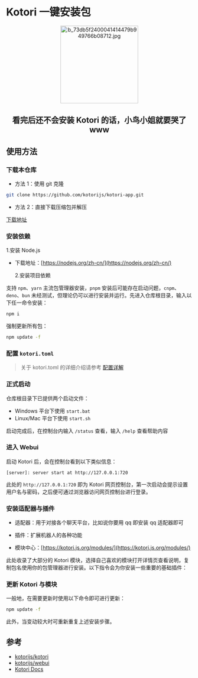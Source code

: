 # Kotori 一键安装包

<div align="center">
  <img src="https://pic.imgdb.cn/item/666313795e6d1bfa056104cd.jpg" alt="b_73db5f2400041414479b949766b08712.jpg" width="210">

## 看完后还不会安装 Kotori 的话，小鸟小姐就要哭了 www

</div>

## 使用方法

### 下载本仓库

- 方法 1：使用 git 克隆

```bash
git clone https://github.com/kotorijs/kotori-app.git
```

- 方法 2：直接下载压缩包并解压

[下载地址](https://github.com/kotorijs/kotori-app/archive/refs/heads/master.zip)

### 安装依赖

1.安装 Node.js

- 下载地址：[https://nodejs.org/zh-cn/](https://nodejs.org/zh-cn/)

  2.安装项目依赖

支持 `npm`、`yarn` 主流包管理器安装，`pnpm` 安装后可能存在启动问题，`cnpm`、`deno`、`bun` 未经测试，但理论仍可以进行安装并运行。先进入仓库根目录，输入以下任一命令安装：

```bash
npm i
```

强制更新所有包：

```bash
npm update -f
```

### 配置 `kotori.toml`

> 关于 kotori.toml 的详细介绍请参考 [配置详解](https://kotori.js.org/basic/config.html)

### 正式启动

仓库根目录下已提供两个启动文件：

- Windows 平台下使用 `start.bat`
- Linux/Mac 平台下使用 `start.sh`

启动完成后，在控制台内输入 `/status` 查看，输入 `/help` 查看帮助内容

### 进入 Webui

启动 Kotori 后，会在控制台看到以下类似信息：

```log
[server]: server start at http://127.0.0.1:720
```

此处的 `http://127.0.0.1:720` 即为 Kotori 网页控制台，第一次启动会提示设置用户名与密码，之后便可通过浏览器访问网页控制台进行登录。

### 安装适配器与插件

- 适配器：用于对接各个聊天平台，比如说你要用 qq 即安装 qq 适配器即可

- 插件：扩展机器人的各种功能

- 模块中心：[https://kotori.js.org/modules/](https://kotori.js.org/modules/)

此处收录了大部分的 Kotori 模块，选择自己喜欢的模块打开详情页查看说明，复制包名使用你的包管理器进行安装。以下指令会为你安装一些重要的基础插件：

### 更新 Kotori 与模块

一般地，在需要更新时使用以下命令即可进行更新：

```bash
npm update -f
```

此外，当变动较大时可重新重复上述安装步骤。

## 参考

- [kotorijs/kotori](https://github.com/kotorijs/kotori)
- [kotorijs/webui](https://github.com/kotorijs/webui)
- [Kotori Docs](https://kotori.js.org/)
